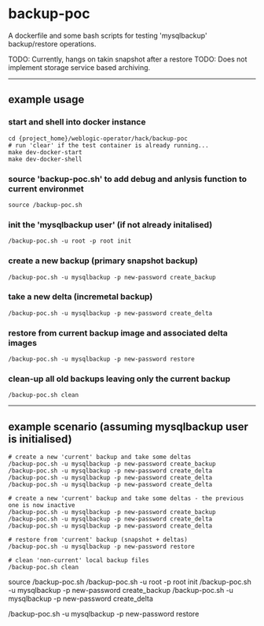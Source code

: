 # backup-poc

A dockerfile and some bash scripts for testing 'mysqlbackup' backup/restore operations.

TODO: Currently, hangs on takin snapshot after a restore
TODO: Does not implement storage service based archiving.

---

## example usage

### start and shell into docker instance

```
cd {project_home}/weblogic-operator/hack/backup-poc
# run 'clear' if the test container is already running...
make dev-docker-start
make dev-docker-shell
```

### source 'backup-poc.sh' to add debug and anlysis function to current environmet

```
source /backup-poc.sh
```

### init the 'mysqlbackup user' (if not already initalised)

```
/backup-poc.sh -u root -p root init
```

### create a new backup (primary snapshot backup)

```
/backup-poc.sh -u mysqlbackup -p new-password create_backup
```

### take a new delta (incremetal backup)

```
/backup-poc.sh -u mysqlbackup -p new-password create_delta
```

### restore from current backup image and associated delta images

```
/backup-poc.sh -u mysqlbackup -p new-password restore
```

### clean-up all old backups leaving only the current backup

```
/backup-poc.sh clean
```

---

## example scenario (assuming mysqlbackup user is initialised)

```
# create a new 'current' backup and take some deltas
/backup-poc.sh -u mysqlbackup -p new-password create_backup
/backup-poc.sh -u mysqlbackup -p new-password create_delta
/backup-poc.sh -u mysqlbackup -p new-password create_delta
/backup-poc.sh -u mysqlbackup -p new-password create_delta

# create a new 'current' backup and take some deltas - the previous one is now inactive
/backup-poc.sh -u mysqlbackup -p new-password create_backup
/backup-poc.sh -u mysqlbackup -p new-password create_delta
/backup-poc.sh -u mysqlbackup -p new-password create_delta

# restore from 'current' backup (snapshot + deltas)
/backup-poc.sh -u mysqlbackup -p new-password restore

# clean 'non-current' local backup files
/backup-poc.sh clean
```

source /backup-poc.sh
/backup-poc.sh -u root -p root init
/backup-poc.sh -u mysqlbackup -p new-password create_backup
/backup-poc.sh -u mysqlbackup -p new-password create_delta

/backup-poc.sh -u mysqlbackup -p new-password restore




